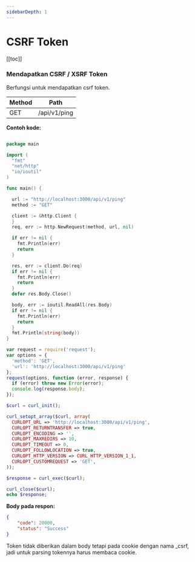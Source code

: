 ```yaml
---
sidebarDepth: 1
---
```


# CSRF Token

[[toc]]

### Mendapatkan CSRF / XSRF Token

Berfungsi untuk mendapatkan csrf token.

| Method | Path         |
| ------ | ------------ |
| GET    | /api/v1/ping |

**Contoh kode:**

<CodeGroup>

<CodeGroupItem title="Go Lang">

```go

package main

import (
  "fmt"
  "net/http"
  "io/ioutil"
)

func main() {

  url := "http://localhost:3000/api/v1/ping"
  method := "GET"

  client := &http.Client {
  }
  req, err := http.NewRequest(method, url, nil)

  if err != nil {
    fmt.Println(err)
    return
  }

  res, err := client.Do(req)
  if err != nil {
    fmt.Println(err)
    return
  }
  defer res.Body.Close()

  body, err := ioutil.ReadAll(res.Body)
  if err != nil {
    fmt.Println(err)
    return
  }
  fmt.Println(string(body))
}

```
</CodeGroupItem>
<CodeGroupItem title="NodeJS">

```js
var request = require('request');
var options = {
  'method': 'GET',
  'url': 'http://localhost:3000/api/v1/ping'
};
request(options, function (error, response) {
  if (error) throw new Error(error);
  console.log(response.body);
});

```
</CodeGroupItem>
<CodeGroupItem title="PHP">

```php
$curl = curl_init();

curl_setopt_array($curl, array(
  CURLOPT_URL => 'http://localhost:3000/api/v1/ping',
  CURLOPT_RETURNTRANSFER => true,
  CURLOPT_ENCODING => '',
  CURLOPT_MAXREDIRS => 10,
  CURLOPT_TIMEOUT => 0,
  CURLOPT_FOLLOWLOCATION => true,
  CURLOPT_HTTP_VERSION => CURL_HTTP_VERSION_1_1,
  CURLOPT_CUSTOMREQUEST => 'GET',
));

$response = curl_exec($curl);

curl_close($curl);
echo $response;


```
</CodeGroupItem>
</CodeGroup>


**Body pada respon:**

```json
{
    "code": 20000,
    "status": "Success"
}
```

Token tidak diberikan dalam body tetapi pada cookie dengan nama _csrf, jadi untuk parsing tokennya harus membaca cookie.
